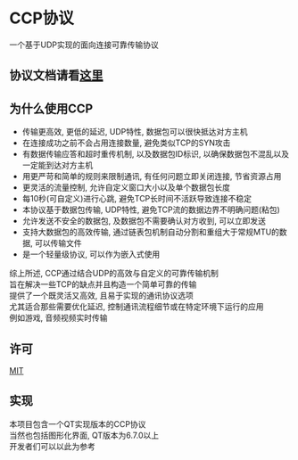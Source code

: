 # CCP协议
一个基于UDP实现的面向连接可靠传输协议

## 协议文档请看[这里](protocol.md)

## 为什么使用CCP
* 传输更高效, 更低的延迟, UDP特性, 数据包可以很快抵达对方主机
* 在连接成功之前不会占用连接数量, 避免类似TCP的SYN攻击
* 有数据传输应答和超时重传机制, 以及数据包ID标识, 以确保数据包不混乱以及一定能到达对方主机
* 用更严苛和简单的规则来限制通讯, 有任何问题立即关闭连接, 节省资源占用
* 更灵活的流量控制, 允许自定义窗口大小以及单个数据包长度
* 每10秒(可自定义)进行心跳, 避免TCP长时间不活跃导致连接不稳定
* 本协议基于数据包传输, UDP特性, 避免TCP流的数据边界不明确问题(粘包)
* 允许发送不安全的数据包, 及数据包不需要确认对方收到, 可以立即发送
* 支持大数据包的高效传输, 通过链表包机制自动分割和重组大于常规MTU的数据, 可以传输文件
* 是一个轻量级协议, 可以作为嵌入式使用

综上所述, CCP通过结合UDP的高效与自定义的可靠传输机制  
旨在解决一些TCP的缺点并且构造一个简单可靠的传输  
提供了一个既灵活又高效, 且易于实现的通讯协议选项  
尤其适合那些需要优化延迟, 控制通讯流程细节或在特定环境下运行的应用  
例如游戏, 音频视频实时传输

## 许可
[MIT](LICENSE)

## 实现
本项目包含一个QT实现版本的CCP协议  
当然也包括图形化界面, QT版本为6.7.0以上  
开发者们可以以此为参考

